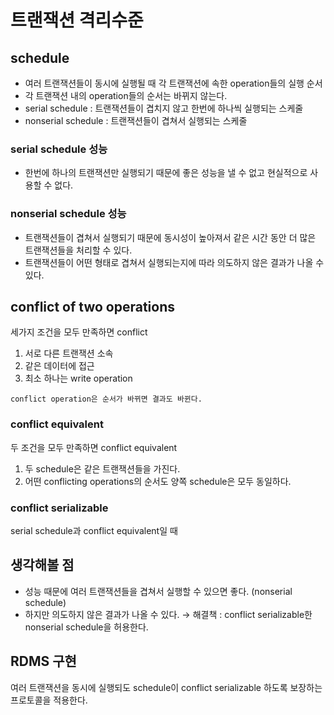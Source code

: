# 트랜잭션 격리수준

## schedule
- 여러 트랜잭션들이 동시에 실행될 때 각 트랜잭션에 속한 operation들의 실행 순서
- 각 트랜잭션 내의 operation들의 순서는 바뀌지 않는다.
- serial schedule : 트랜잭션들이 겹치지 않고 한번에 하나씩 실행되는 스케줄
- nonserial schedule : 트랜잭션들이 겹쳐서 실행되는 스케줄

### serial schedule 성능
- 한번에 하나의 트랜잭션만 실행되기 때문에 좋은 성능을 낼 수 없고 현실적으로 사용할 수 없다.


### nonserial schedule 성능
- 트랜잭션들이 겹쳐서 실행되기 때문에 동시성이 높아져서 같은 시간 동안 더 많은 트랜잭션들을 처리할 수 있다.
- 트랜잭션들이 어떤 형태로 겹쳐서 실행되는지에 따라 의도하지 않은 결과가 나올 수 있다.

## conflict of two operations
세가지 조건을 모두 만족하면 conflict

1. 서로 다른 트랜잭션 소속
2. 같은 데이터에 접근
3. 최소 하나는 write operation

`conflict operation은 순서가 바뀌면 결과도 바뀐다.`

### conflict equivalent
두 조건을 모두 만족하면 conflict equivalent
1. 두 schedule은 같은 트랜잭션들을 가진다.
2. 어떤 conflicting operations의 순서도 양쪽 schedule은 모두 동일하다.

### conflict serializable
serial schedule과 conflict equivalent일 때

## 생각해볼 점
* 성능 때문에 여러 트랜잭션들을 겹쳐서 실행할 수 있으면 좋다. (nonserial schedule)
* 하지만 의도하지 않은 결과가 나올 수 있다.
&#8594; 해결책 : conflict serializable한 nonserial schedule을 허용한다.

## RDMS 구현
여러 트랜잭션을 동시에 실행되도 schedule이 conflict serializable 하도록 보장하는 프로토콜을 적용한다.

